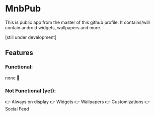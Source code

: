 # MnbPub
This is public app from the master of this github profile. It contains/will contain android widgets, wallpapers and more.

[still under development]

## Features
### Functional:
none :smiling_face_with_tear:
### Not Functional (yet):
:point_right: Always on display
:point_right: Widgets
:point_right: Wallpapers
:point_right: Customizations
:point_right: Social Feed